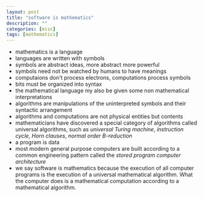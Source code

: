 ```yaml
---
layout: post
title: "software is mathematics"
description: ""
categories: [misc]
tags: [mathematics]
---
```


+ mathematics is a language
+ languages are written with symbols
+ symbols are abstract ideas, more abstract more powerful
+ symbols need not be watched by humans to have meanings
+ computaions don't process electrons, computations process symbols
+ bits must be organized into syntax
+ the mathematical language my also be given some non mathematical interpretations
+ algorithms are manipulations of the uninterpreted symbols and their syntactic arrangement
+ algorithms and computations are not physical entities but contents
+ mathematicians have discovered a special category of algorithms called
universal algorithms, such as *universal Turing machine*, *instruction cycle*,
*Horn clauses*, *normal order B-reduction*
+ a program is data
+ most modern general purpose computers are built according to a common 
engineering pattern called the *stored program computer architecture*
+ we say software is mathematics because the execution of all computer programs
 is the execution of a universal mathematical algorithm. What the computer
does is a mathematical computation according to a mathematical algorithm.
